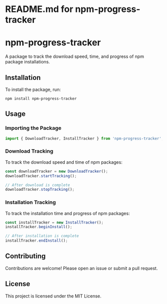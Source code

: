 # README.md for npm-progress-tracker

# npm-progress-tracker

A package to track the download speed, time, and progress of npm package installations.

## Installation

To install the package, run:

```
npm install npm-progress-tracker
```

## Usage

### Importing the Package

```typescript
import { DownloadTracker, InstallTracker } from 'npm-progress-tracker';
```

### Download Tracking

To track the download speed and time of npm packages:

```typescript
const downloadTracker = new DownloadTracker();
downloadTracker.startTracking();

// After download is complete
downloadTracker.stopTracking();
```

### Installation Tracking

To track the installation time and progress of npm packages:

```typescript
const installTracker = new InstallTracker();
installTracker.beginInstall();

// After installation is complete
installTracker.endInstall();
```

## Contributing

Contributions are welcome! Please open an issue or submit a pull request.

## License

This project is licensed under the MIT License.